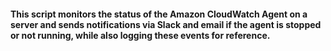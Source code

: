 
#### This script monitors the status of the Amazon CloudWatch Agent on a server and sends notifications via Slack and email if the agent is stopped or not running, while also logging these events for reference.
